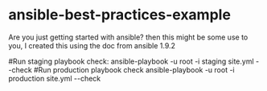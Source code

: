 # ansible-best-practices-example
Are you just getting started with ansible? 
then this might be some use to you, I created this using the doc from ansible 1.9.2

#Run staging playbook check: ansible-playbook -u root -i staging site.yml --check
#Run production playbook check ansible-playbook -u root -i production site.yml --check

